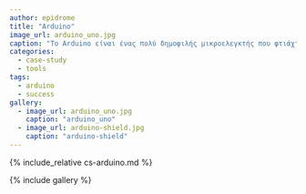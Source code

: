 ```yaml
---
author: epidrome
title: "Arduino"
image_url: arduino_uno.jpg
caption: "Το Arduino είναι ένας πολύ δημοφιλής μικροελεγκτής που φτιάχτηκε με αρχικό σκοπό τον προγραμματισμό και την εκπαίδευση των φοιτητών της διάδρασης ανθρώπου-υπολογιστή με συστήματα εισόδου-εξόδου, πέρα από τα κλασικά πληκτρολόγιο-ποντίκι-οθόνη που έχουμε στους επιτραπέζιους ΗΥ."
categories:
  - case-study
  - tools
tags:
  - arduino
  - success
gallery:
  - image_url: arduino_uno.jpg
    caption: "arduino_uno"
  - image_url: arduino-shield.jpg
    caption: "arduino-shield"
---
```


{% include_relative cs-arduino.md %}

{% include gallery %}
